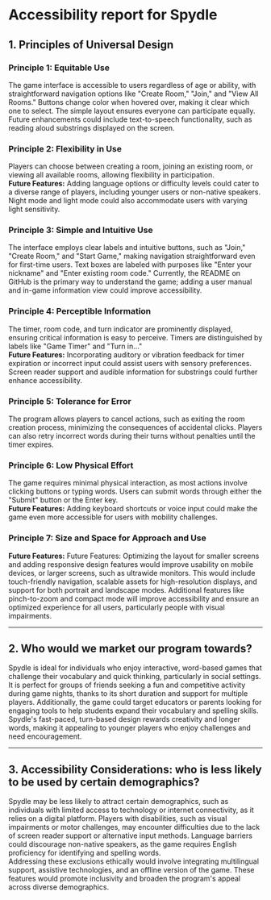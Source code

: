 # Accessibility report for Spydle

## 1. Principles of Universal Design

### Principle 1: Equitable Use
The game interface is accessible to users regardless of age or ability, with straightforward navigation options like "Create Room," "Join," and "View All Rooms." Buttons change color when hovered over, making it clear which one to select. The simple layout ensures everyone can participate equally. Future enhancements could include text-to-speech functionality, such as reading aloud substrings displayed on the screen.

### Principle 2: Flexibility in Use
Players can choose between creating a room, joining an existing room, or viewing all available rooms, allowing flexibility in participation.  
**Future Features:** Adding language options or difficulty levels could cater to a diverse range of players, including younger users or non-native speakers. Night mode and light mode could also accommodate users with varying light sensitivity.

### Principle 3: Simple and Intuitive Use
The interface employs clear labels and intuitive buttons, such as "Join," "Create Room," and "Start Game," making navigation straightforward even for first-time users. Text boxes are labeled with purposes like "Enter your nickname" and "Enter existing room code." Currently, the README on GitHub is the primary way to understand the game; adding a user manual and in-game information view could improve accessibility.

### Principle 4: Perceptible Information
The timer, room code, and turn indicator are prominently displayed, ensuring critical information is easy to perceive. Timers are distinguished by labels like "Game Timer" and "Turn in..."  
**Future Features:** Incorporating auditory or vibration feedback for timer expiration or incorrect input could assist users with sensory preferences. Screen reader support and audible information for substrings could further enhance accessibility.

### Principle 5: Tolerance for Error
The program allows players to cancel actions, such as exiting the room creation process, minimizing the consequences of accidental clicks. Players can also retry incorrect words during their turns without penalties until the timer expires.

### Principle 6: Low Physical Effort
The game requires minimal physical interaction, as most actions involve clicking buttons or typing words. Users can submit words through either the "Submit" button or the Enter key.  
**Future Features:** Adding keyboard shortcuts or voice input could make the game even more accessible for users with mobility challenges.

### Principle 7: Size and Space for Approach and Use
**Future Features:** Future Features: Optimizing the layout for smaller screens and adding responsive design features would improve usability on mobile devices, or larger screens, such as ultrawide monitors.  This would include touch-friendly navigation, scalable assets for high-resolution displays, and support for both portrait and landscape modes. Additional features like pinch-to-zoom and compact mode will improve accessibility and ensure an optimized experience for all users, particularly people with visual impairments.

---

## 2. Who would we market our program towards?
Spydle is ideal for individuals who enjoy interactive, word-based games that challenge their vocabulary and quick thinking, particularly in social settings. It is perfect for groups of friends seeking a fun and competitive activity during game nights, thanks to its short duration and support for multiple players. Additionally, the game could target educators or parents looking for engaging tools to help students expand their vocabulary and spelling skills. Spydle's fast-paced, turn-based design rewards creativity and longer words, making it appealing to younger players who enjoy challenges and need encouragement.

---

## 3. Accessibility Considerations: who is less likely to be used by certain demographics?
Spydle may be less likely to attract certain demographics, such as individuals with limited access to technology or internet connectivity, as it relies on a digital platform. Players with disabilities, such as visual impairments or motor challenges, may encounter difficulties due to the lack of screen reader support or alternative input methods. Language barriers could discourage non-native speakers, as the game requires English proficiency for identifying and spelling words.  
Addressing these exclusions ethically would involve integrating multilingual support, assistive technologies, and an offline version of the game. These features would promote inclusivity and broaden the program's appeal across diverse demographics.
